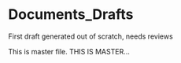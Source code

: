 # Documents_Drafts
First draft generated out of scratch, needs reviews

This is master file. THIS IS MASTER...
